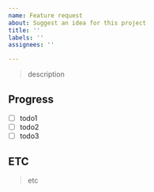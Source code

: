 ```yaml
---
name: Feature request
about: Suggest an idea for this project
title: ''
labels: ''
assignees: ''

---
```


> description

## Progress
 - [ ] todo1
 - [ ] todo2
 - [ ] todo3

## ETC
 > etc
